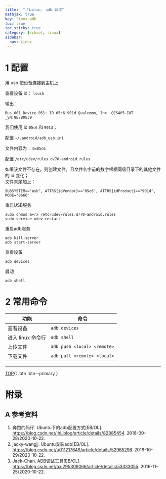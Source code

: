 ```yaml
---
title:  "「Linux」 adb 调试"
mathjax: true
key: linux-adb
toc: true
toc_sticky: true
category: [school, linux]
sidebar:
  nav: Linux
---
```

<span id="head"></span>

<!--more-->

# 1 配置

用 usb 把设备连接到主机上



查看设备 id： `lsusb`


输出：    
```
Bus 001 Device 051: ID 05c6:901d Qualcomm, Inc. QCS405-IOT _SN:8E7B0839
```
我们使用 id `05c6` 和 `901d`；    

配置 `~/.android/adb_usb.ini`

文件内容为： `0x05c6`   

配置 `/etc/udev/rules.d/70-android.rules`

如果该文件不存在，则创建文件，且文件名字前的数字根据同级目录下的其他文件的 id 变化；   
文件末尾加上：    
```
SUBSYSTEM=="usb", ATTRS{idVendor}=="05c6", ATTRS{idProduct}=="901d", MODE="0666"
```

重启USB服务

```
sudo chmod a+rx /etc/udev/rules.d/70-android.rules
sudo service udev restart
```

重启adb服务

```
adb kill-server
adb start-server
```

查看设备

```
adb devices
```

启动

```
adb shell
```


# 2 常用命令


| 功能 | 命令 |
| --- | --- |
| 查看设备 | `adb devices`  |
| 进入 linux 命令行 | `adb shell`  |
| 上传文件 | `adb push <local> <remote>`  |
| 下载文件 | `adb pull <remote> <local>`  |

-------------------  
[TOP](#head){: .btn .btn--primary }



# 附录
## A 参考资料
1. 奔跑的码仔. Ubuntu下的adb配置方式[EB/OL]. <https://blog.csdn.net/lhl_blog/article/details/82885454>. 2018-09-28/2020-10-22.    
1. jacky-wangjj. Ubuntu安装adb[EB/OL]. <https://blog.csdn.net/u011217649/article/details/52965296>. 2016-10-29/2020-10-22.        
1. Jack-Chan. ADB调试工具[EB/OL]. <https://blog.csdn.net/axi295309066/article/details/53333055>. 2016-11-25/2020-10-22.      
